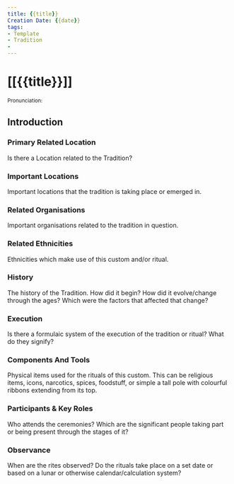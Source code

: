 ```yaml
---
title: {{title}}
Creation Date: {{date}}
tags:
- Template
- Tradition
- 
---
```


# [[{{title}}]]
<small>Pronunciation:</small>

## Introduction
### Primary Related Location
Is there a Location related to the Tradition?
### Important Locations
Important locations that the tradition is taking place or emerged in.
### Related Organisations
Important organisations related to the tradition in question.
### Related Ethnicities
Ethnicities which make use of this custom and/or ritual.
### History
The history of the Tradition. How did it begin? How did it evolve/change through the ages? Which were the factors that affected that change?
### Execution
Is there a formulaic system of the execution of the tradition or ritual? What do they signify?
### Components And Tools
Physical items used for the rituals of this custom. This can be religious items, icons, narcotics, spices, foodstuff, or simple a tall pole with colourful ribbons extending from its top.
### Participants & Key Roles
Who attends the ceremonies? Which are the significant people taking part or being present through the stages of it?
### Observance
When are the rites observed? Do the rituals take place on a set date or based on a lunar or otherwise calendar/calculation system?